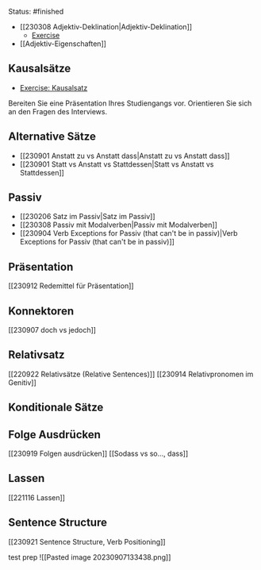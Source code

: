 Status: #finished
- [[230308 Adjektiv-Deklination|Adjektiv-Deklination]]
	- [Exercise](https://www.schubert-verlag.de/aufgaben/uebungen_b2/b2_deklination-adjektive1.htm)
- [[Adjektiv-Eigenschaften]]
## Kausalsätze
- [Exercise: Kausalsatz](https://grammatiktraining.de/kausalesaetze/grammatikuebung-weil-oder-denn-oder-naemlich.html)

Bereiten Sie eine Präsentation Ihres Studiengangs vor.
Orientieren Sie sich an den Fragen des Interviews.

## Alternative Sätze
- [[230901 Anstatt zu vs Anstatt dass|Anstatt zu vs Anstatt dass]]
- [[230901 Statt vs Anstatt vs Stattdessen|Statt vs Anstatt vs Stattdessen]]
## Passiv
- [[230206 Satz im Passiv|Satz im Passiv]]
- [[230308 Passiv mit Modalverben|Passiv mit Modalverben]]
- [[230904 Verb Exceptions for Passiv (that can't be in passiv)|Verb Exceptions for Passiv (that can't be in passiv)]]
## Präsentation
[[230912 Redemittel für Präsentation]]
## Konnektoren
[[230907 doch vs jedoch]]
## Relativsatz
[[220922 Relativsätze (Relative Sentences)]]
[[230914 Relativpronomen im Genitiv]]
## Konditionale Sätze

## Folge Ausdrücken
[[230919 Folgen ausdrücken]]
[[Sodass vs so..., dass]]
## Lassen
[[221116 Lassen]]
## Sentence Structure
[[230921 Sentence Structure, Verb Positioning]]



test prep 
![[Pasted image 20230907133438.png]]


